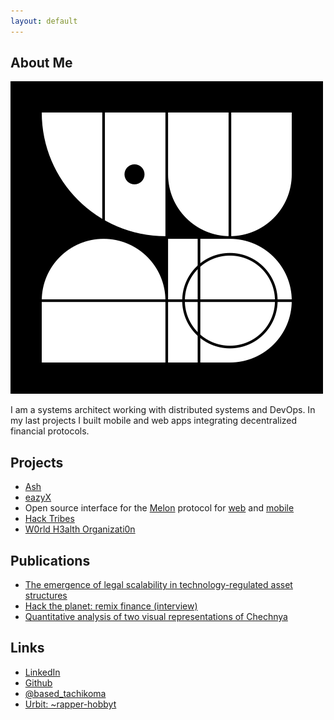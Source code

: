```yaml
---
layout: default
---
```


## About Me

<a href="https://urbit.live/~rapper-hobbyt"><img class="profile-picture" src="rapper-hobbyt.png"></a>

I am a systems architect working with distributed systems and DevOps. In my last projects I built mobile and web apps integrating decentralized financial protocols. 

## Projects

* [Ash](https://ash.finance)
* [eazyX](https://eazy.exchange)
* Open source interface for the [Melon](https://github.com/melonproject/protocol) protocol for [web](https://github.com/Midas-Technologies-AG/MelonApp/tree/master/Web) and [mobile](https://github.com/Midas-Technologies-AG/MelonApp/tree/master/Mobile)
* [Hack Tribes](https://github.com/Midas-Technologies-AG/hacktribes-prototype)
* [W0rld H3alth Organizati0n](https://twitter.com/Gpt2Who)

## Publications

* [The emergence of legal scalability in technology-regulated asset structures](https://medium.com/ash-blog/the-emergence-of-legal-scalability-in-technology-regulated-asset-structures-8693b80f274f)
* [Hack the planet: remix finance (interview)](https://hackernoon.com/midas-hack-the-planet-remix-finance-9cc362a1343)
* [Quantitative analysis of two visual representations of Chechnya](http://www.bauerverlag.eu/#buch07)

## Links

* [LinkedIn](https://www.linkedin.com/in/philipp-do%C4%9Fan-671441b6/)
* [Github](https://github.com/based-tachikoma)
* [@based_tachikoma](https://twitter.com/based_tachikoma)
* [Urbit: ~rapper-hobbyt](https://urbit.live/~rapper-hobbyt)


